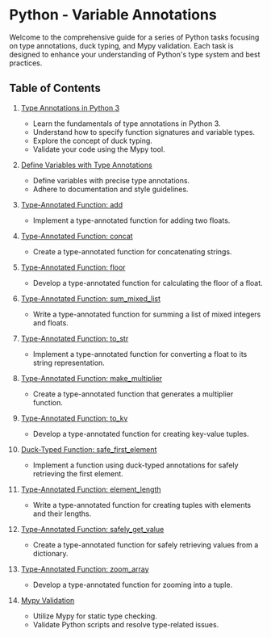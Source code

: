 # Python - Variable Annotations

Welcome to the comprehensive guide for a series of Python tasks focusing on type annotations, duck typing, and Mypy validation. Each task is designed to enhance your understanding of Python's type system and best practices.

## Table of Contents

1. [Type Annotations in Python 3](./1-type_annotations)
   - Learn the fundamentals of type annotations in Python 3.
   - Understand how to specify function signatures and variable types.
   - Explore the concept of duck typing.
   - Validate your code using the Mypy tool.

2. [Define Variables with Type Annotations](./2-define_variables)
   - Define variables with precise type annotations.
   - Adhere to documentation and style guidelines.

3. [Type-Annotated Function: add](./0-add.py)
   - Implement a type-annotated function for adding two floats.

4. [Type-Annotated Function: concat](./1-concat.py)
   - Create a type-annotated function for concatenating strings.

5. [Type-Annotated Function: floor](./2-floor.py)
   - Develop a type-annotated function for calculating the floor of a float.

6. [Type-Annotated Function: sum_mixed_list](./6-sum_mixed_list.py)
   - Write a type-annotated function for summing a list of mixed integers and floats.

7. [Type-Annotated Function: to_str](./3-to_str.py)
   - Implement a type-annotated function for converting a float to its string representation.

8. [Type-Annotated Function: make_multiplier](./8-make_multiplier.py)
   - Create a type-annotated function that generates a multiplier function.

9. [Type-Annotated Function: to_kv](./7-to_kv.py)
   - Develop a type-annotated function for creating key-value tuples.

10. [Duck-Typed Function: safe_first_element](./100-safe_first_element.py)
    - Implement a function using duck-typed annotations for safely retrieving the first element.

11. [Type-Annotated Function: element_length](./9-element_length.py)
    - Write a type-annotated function for creating tuples with elements and their lengths.

12. [Type-Annotated Function: safely_get_value](./101-safely_get_value.py)
    - Create a type-annotated function for safely retrieving values from a dictionary.

13. [Type-Annotated Function: zoom_array](./102-type_checking.py)
    - Develop a type-annotated function for zooming into a tuple.

14. [Mypy Validation](./14-mypy_validation)
    - Utilize Mypy for static type checking.
    - Validate Python scripts and resolve type-related issues.


